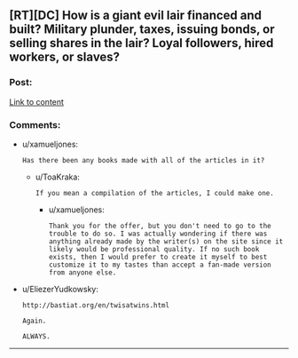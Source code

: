 ## [RT][DC] How is a giant evil lair financed and built? Military plunder, taxes, issuing bonds, or selling shares in the lair? Loyal followers, hired workers, or slaves?

### Post:

[Link to content](http://www.critical-hits.com/blog/2017/01/24/debt-financing-the-evil-lords-iconic-dungeon/)

### Comments:

- u/xamueljones:
  ```
  Has there been any books made with all of the articles in it?
  ```

  - u/ToaKraka:
    ```
    If you mean a compilation of the articles, I could make one.
    ```

    - u/xamueljones:
      ```
      Thank you for the offer, but you don't need to go to the trouble to do so. I was actually wondering if there was anything already made by the writer(s) on the site since it likely would be professional quality. If no such book exists, then I would prefer to create it myself to best customize it to my tastes than accept a fan-made version from anyone else.
      ```

- u/EliezerYudkowsky:
  ```
  http://bastiat.org/en/twisatwins.html

  Again.

  ALWAYS.
  ```

---

